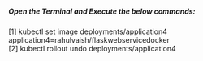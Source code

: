 ##### Open the Terminal and Execute the below commands: </br>

[1] kubectl set image deployments/application4 application4=rahulvaish/flaskwebservicedocker </br>
[2] kubectl rollout undo deployments/application4 </br>
